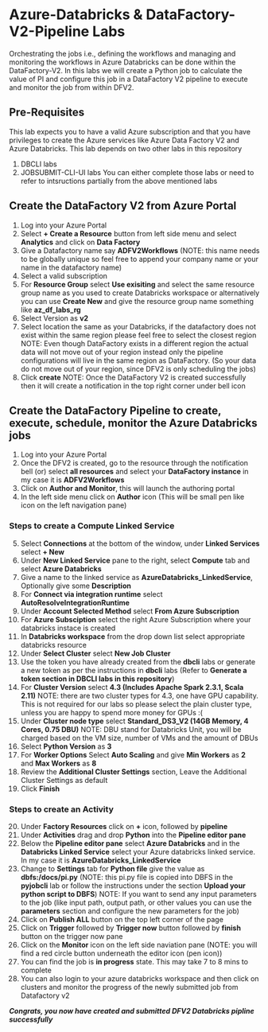 # Azure-Databricks & DataFactory-V2-Pipeline Labs

Orchestrating the jobs i.e., defining the workflows and managing and monitoring the workflows in Azure Databricks can be done within  the DataFactory-V2.
In this labs we will create a Python job to calculate the value of PI and configure this job in a DataFactory V2 pipeline to execute and monitor the job from within DFV2. 

## Pre-Requisites
This lab expects you to have a valid Azure subscription and that you have privileges to create the Azure services like Azure Data Factory V2 and Azure Databricks. 
This lab depends on two other labs in this repository
1. DBCLI labs
2. JOBSUBMIT-CLI-UI labs
You can either complete those labs or need to refer to intsructions partially from the above mentioned labs

## Create the DataFactory V2 from Azure Portal

1. Log into your Azure Portal 
2. Select **+ Create a Resource** button from left side menu and select **Analytics** and click on **Data Factory** 
3. Give a Datafactory name say **ADFV2Workflows** (NOTE: this name needs to be globally unique so feel free to append your company name or your name in the datafactory name)
4. Select a valid subscription
5. For **Resource Group** select **Use exisiting** and select the same resource group name as you used to create Databricks workspace or alternatively you can use **Create New** and give the resource group name something like **az_df_labs_rg** 
6. Select Version as **v2**
7. Select location the same as your Databricks, if the datafactory does not exist within the same region please feel free to select the closest region  
NOTE: Even though DataFactory exists in a different region the actual data will not move out of your region instead only the pipeline configurations will live in the same region as DataFactory. (So your data do not move out of your region, since DFV2 is only scheduling the jobs)
8. Click **create**
NOTE: Once the DataFactory V2 is created successfully then it will create a notification in the top right corner under bell icon 

## Create the DataFactory Pipeline to create, execute, schedule, monitor the Azure Databricks jobs

1. Log into your Azure Portal 
2. Once the DFV2 is created, go to the resource through the notification bell (or) select **all resources** and select your **DataFactory instance** in my case it is **ADFV2Workflows**  
3. Click on **Author and Monitor**, this will launch the authoring portal
4. In the left side menu click on **Author** icon (This will be small pen like icon on the left navigation pane)  
### Steps to create a Compute Linked Service
5. Select **Connections** at the bottom of the window, under **Linked Services** select **+ New**
6. Under **New Linked Service** pane to the right, select **Compute** tab and select **Azure Databricks** 
7. Give a name to the linked service as **AzureDatabricks_LinkedService**, Optionally give some **Description**
8. For **Connect via integration runtime** select **AutoResolveIntegrationRuntime**
9. Under **Account Selected Method** select **From Azure Subscription**
10. For **Azure Subsciption** select the right Azure Subscription where your databricks instace is created
11. In **Databricks workspace** from the drop down list select appropriate databricks resource
12. Under **Select Cluster** select **New Job Cluster**
13. Use the token you have already created from the **dbcli** labs or generate a new token as per the instructions in **dbcli** labs (Refer to **Generate a token section in DBCLI labs in this repository**) 
14. For **Cluster Version** select **4.3 (Includes Apache Spark 2.3.1, Scala 2.11)** 
NOTE: there are two cluster types for 4.3, one have GPU capability. This is not required for our labs so please select the plain cluster type, unless you are happy to spend more money for GPUs :( 
15. Under **Cluster node type** select **Standard_DS3_V2 (14GB Memory, 4 Cores, 0.75 DBU)** 
NOTE: DBU stand for Databricks Unit, you will be charged based on the VM size, number of VMs and the amount of DBUs
16. Select **Python Version** as **3**
17. For **Worker Options** Select **Auto Scaling** and give **Min Workers** as **2** and **Max Workers** as **8**
18. Review the **Additional Cluster Settings** section, Leave the Additional Cluster Settings as default 
19. Click **Finish**
### Steps to create an Activity
20. Under **Factory Resources** click on **+** icon, followed by **pipeline**  
21. Under **Activities** drag and drop **Python** into the **Pipeline editor pane**
22. Below the **Pipeline editor pane** select **Azure Databricks** and in the **Databricks Linked Service** select your Azure databricks linked service. In my case it is **AzureDatabricks_LinkedService**
23. Change to **Settings** tab for **Python file** give the value as **dbfs:/docs/pi.py** (NOTE: this pi.py file is copied into DBFS in the **pyjobcli** lab or follow the instructions under the section **Upload your python script to DBFS**)
NOTE: If you want to send any input parameters to the job (like input path, output path, or other values you can use the **parameters** section and configure the new parameters for the job)
24. Click on **Publish ALL** button on the top left corner of the page
25. Click on **Trigger** followed by **Trigger now** button followed by **finish** button on the trigger now pane
26. Click on the **Monitor** icon on the left side naviation pane (NOTE: you will find a red circle button underneath the editor icon (pen icon))
27. You can find the job is **in progress** state. This may take 7 to 8 mins to complete
28. You can also login to your azure databricks workspace and then click on clusters and monitor the progress of the newly submitted job from Datafactory v2  

***Congrats, you now have created and submitted DFV2 Databricks pipline successfully***